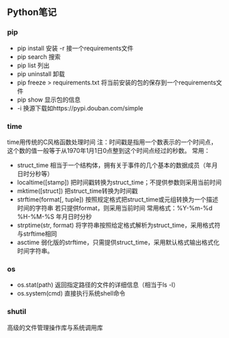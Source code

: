 ## Python笔记
### pip
- pip install 安装 -r 接一个requirements文件
- pip search 搜索
- pip list 列出
- pip uninstall 卸载
- pip freeze > requirements.txt 将当前安装的包的保存到一个requirements文件
- pip show 显示包的信息
- -i 换源下载如https://pypi.douban.com/simple
### time
time用传统的C风格函数处理时间
注：时间戳是指用一个数表示的一个时间点，这个数的值一般等于从1970年1月1日0点整到这个时间点经过的秒数。
常用：
- struct_time 相当于一个结构体，拥有关于事件的几个基本的数据成员（年月日时分秒等）
- localtime([stamp]) 把时间戳转换为struct_time；不提供参数则采用当前时间
- mktime([struct]) 把struct_time转换为时间戳
- strftime(format[, tuple]) 按照规定格式把struct_time或元组转换为一个描述时间的字符串
  若只提供format，则采用当前时间
  常用格式：%Y-%m-%d %H-%M-%S 年月日时分秒
- strptime(str, format) 将字符串按照给定格式解析为struct_time，采用格式符与strftime相同
- asctime 弱化版的strftime，只需提供struct_time，采用默认格式输出格式化时间字符串。
### os
- os.stat(path) 返回指定路径的文件的详细信息（相当于ls -l）
- os.system(cmd) 直接执行系统shell命令
### shutil
高级的文件管理操作库与系统调用库
